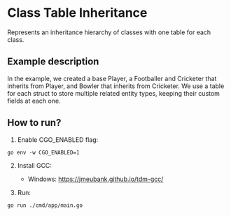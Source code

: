 # Class Table Inheritance

Represents an inheritance hierarchy of classes with one table for each class.

## Example description

In the example, we created a base Player, a Footballer and Cricketer that inherits from Player, and Bowler that inherits from Cricketer. We use a table for each struct to store multiple related entity types, keeping their custom fields at each one.

## How to run?

1. Enable CGO_ENABLED flag:

```
go env -w CGO_ENABLED=1
```

2. Install GCC:

   - Windows: https://jmeubank.github.io/tdm-gcc/

3. Run:

```
go run ./cmd/app/main.go
```
